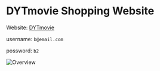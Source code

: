 # DYTmovie Shopping Website
Website: <a href="http://52.26.82.166:8080/fabflix">DYTmovie</a>

username: `b@email.com`

possword: `b2`


<img src="https://grape.ics.uci.edu/wiki/public/attachment/wiki/cs122b-2017-winter/CS122B-overview.png" alt="Overview">
